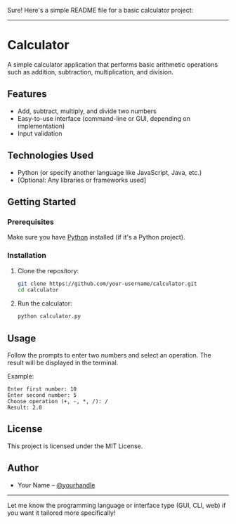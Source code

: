 Sure! Here's a simple README file for a basic calculator project:

---

# Calculator

A simple calculator application that performs basic arithmetic operations such as addition, subtraction, multiplication, and division.

## Features

* Add, subtract, multiply, and divide two numbers
* Easy-to-use interface (command-line or GUI, depending on implementation)
* Input validation

## Technologies Used

* Python (or specify another language like JavaScript, Java, etc.)
* \[Optional: Any libraries or frameworks used]

## Getting Started

### Prerequisites

Make sure you have [Python](https://www.python.org/downloads/) installed (if it's a Python project).

### Installation

1. Clone the repository:

   ```bash
   git clone https://github.com/your-username/calculator.git
   cd calculator
   ```

2. Run the calculator:

   ```bash
   python calculator.py
   ```

## Usage

Follow the prompts to enter two numbers and select an operation. The result will be displayed in the terminal.

Example:

```
Enter first number: 10  
Enter second number: 5  
Choose operation (+, -, *, /): /  
Result: 2.0
```

## License

This project is licensed under the MIT License.

## Author

* Your Name – [@yourhandle](https://github.com/yourhandle)

---

Let me know the programming language or interface type (GUI, CLI, web) if you want it tailored more specifically!
